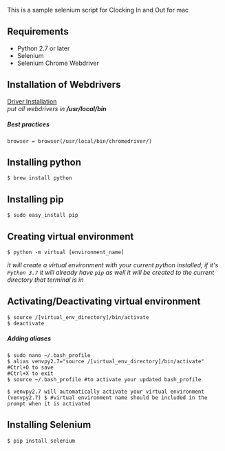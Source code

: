 This is a sample selenium script for Clocking In and Out for mac

## Requirements
* Python 2.7 or later
* Selenium
* Selenium Chrome Webdriver

## Installation of Webdrivers
[Driver Installation](http://selenium-python.readthedocs.io/installation.html)  
_put all webdrivers in __/usr/local/bin___

##### Best practices
`browser = browser(/usr/local/bin/chromedriver/)`

## Installing python
```
$ brew install python
```

## Installing pip
```
$ sudo easy_install pip
```

## Creating virtual environment
```
$ python -m virtual [environment_name] 
```  
_it will create a virtual environment with your current python installed; if it's `Python 3.7` it will already have `pip` as well_
_it will be created to the current directory that terminal is in_  

## Activating/Deactivating virtual environment
```
$ source /[virtual_env_directory]/bin/activate
$ deactivate
```
##### Adding aliases
```
$ sudo nano ~/.bash_profile
$ alias venvpy2.7="source /[virtual_env_directory]/bin/activate"
#Ctrl+O to save
#Ctrl+X to exit
$ source ~/.bash_profile #to activate your updated bash_profile

$ venvpy2.7 will automatically activate your virtual environment
(venvpy2.7) $ #virtual environment name should be included in the prompt when it is activated
```

## Installing Selenium
`$ pip install selenium`
